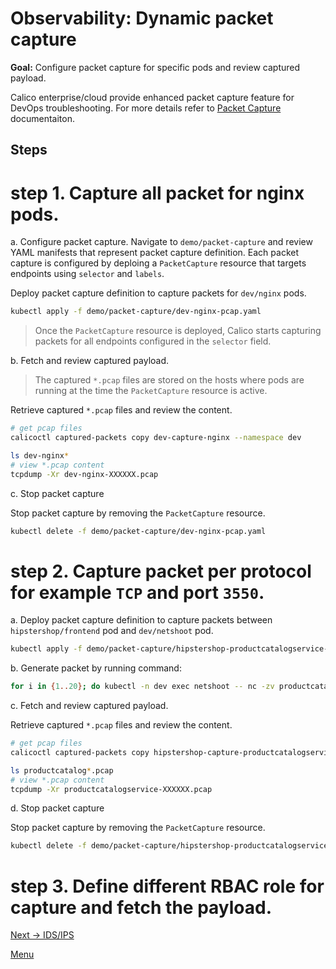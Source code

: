 # Observability: Dynamic packet capture

**Goal:** Configure packet capture for specific pods and review captured payload. 

Calico enterprise/cloud provide enhanced packet capture feature for DevOps troubleshooting.
For more details refer to [Packet Capture](https://docs.tigera.io/v3.10/visibility/packetcapture) documentaiton.

## Steps

# step 1. Capture all packet for nginx pods.

  a. Configure packet capture. Navigate to `demo/packet-capture` and review YAML manifests that represent packet capture definition. Each packet capture is configured by deploing a `PacketCapture` resource that targets endpoints using `selector` and `labels`.

  Deploy packet capture definition to capture packets for `dev/nginx` pods.

   ```bash
   kubectl apply -f demo/packet-capture/dev-nginx-pcap.yaml
   ```

  >Once the `PacketCapture` resource is deployed, Calico starts capturing packets for all endpoints configured in the `selector` field.


  b. Fetch and review captured payload.

  >The captured `*.pcap` files are stored on the hosts where pods are running at the time the `PacketCapture` resource is active.

  Retrieve captured `*.pcap` files and review the content.

   ```bash
   # get pcap files
   calicoctl captured-packets copy dev-capture-nginx --namespace dev

   ls dev-nginx*
   # view *.pcap content
   tcpdump -Xr dev-nginx-XXXXXX.pcap
   ```

  c. Stop packet capture

  Stop packet capture by removing the `PacketCapture` resource.

   ```bash
   kubectl delete -f demo/packet-capture/dev-nginx-pcap.yaml
   ```

# step 2. Capture packet per protocol for example `TCP` and port `3550`.

  a. Deploy packet capture definition to capture packets between `hipstershop/frontend` pod and `dev/netshoot` pod.

   ```bash
   kubectl apply -f demo/packet-capture/hipstershop-productcatalogservice-pcap.yaml
   ```

  b. Generate packet by running command:
  
   ```bash
   for i in {1..20}; do kubectl -n dev exec netshoot -- nc -zv productcatalogservice.hipstershop 3550; sleep 2; done
   ```

  c. Fetch and review captured payload.

  Retrieve captured `*.pcap` files and review the content.

   ```bash
   # get pcap files
   calicoctl captured-packets copy hipstershop-capture-productcatalogservice --namespace hipstershop

   ls productcatalog*.pcap
   # view *.pcap content
   tcpdump -Xr productcatalogservice-XXXXXX.pcap
   ```
    
  d. Stop packet capture

  Stop packet capture by removing the `PacketCapture` resource.

   ```bash
   kubectl delete -f demo/packet-capture/hipstershop-productcatalogservice-pcap.yaml
   ```


# step 3. Define different RBAC role for capture and fetch the payload.




[Next -> IDS/IPS](../modules/intrusion-detection-protection.md)

[Menu](../README.md)